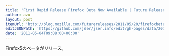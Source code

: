 ```yaml
---
title: 'First Rapid Release Firefox Beta Now Available | Future Releases'
author: azu
layout: post
itemUrl: 'http://blog.mozilla.com/futurereleases/2011/05/20/firefoxbeta/'
editJSONPath: 'https://github.com/jser/jser.info/edit/gh-pages/data/2011/05/index.json'
date: '2011-05-04T09:08:00+00:00'
---
```

Firefox5のベータがリリース。
